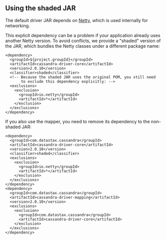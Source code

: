 ## Using the shaded JAR

The default driver JAR depends on [Netty](http://netty.io/), which is
used internally for networking.

This explicit dependency can be a problem if your application already
uses another Netty version. To avoid conflicts, we provide a "shaded"
version of the JAR, which bundles the Netty classes under a different
package name:

    <dependency>
      <groupId>${project.groupId}</groupId>
      <artifactId>cassandra-driver-core</artifactId>
      <version>2.0.10</version>
      <classifier>shaded</classifier>
      <!-- Because the shaded JAR uses the original POM, you still need
           to exclude this dependency explicitly: -->
      <exclusions>
        <exclusion>
          <groupId>io.netty</groupId>
          <artifactId>*</artifactId>
        </exclusion>
      </exclusions>
    </dependency>

If you also use the mapper, you need to remove its dependency to the
non-shaded JAR:

    <dependency>
      <groupId>com.datastax.cassandra</groupId>
      <artifactId>cassandra-driver-core</artifactId>
      <version>2.0.10</version>
      <classifier>shaded</classifier>
      <exclusions>
        <exclusion>
          <groupId>io.netty</groupId>
          <artifactId>*</artifactId>
        </exclusion>
      </exclusions>
    </dependency>
    <dependency>
      <groupId>com.datastax.cassandra</groupId>
      <artifactId>cassandra-driver-mapping</artifactId>
      <version>2.0.10</version>
      <exclusions>
        <exclusion>
          <groupId>com.datastax.cassandra</groupId>
          <artifactId>cassandra-driver-core</artifactId>
        </exclusion>
      </exclusions>
    </dependency>
